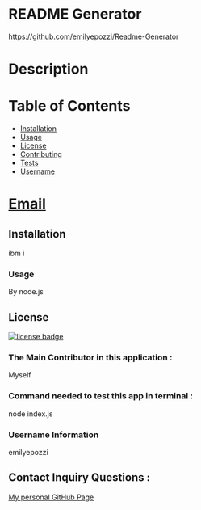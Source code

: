 
# README Generator
https://github.com/emilyepozzi/Readme-Generator

# Description


# Table of Contents
* [Installation](#installation)
* [Usage](#usage)
* [License](#license)
* [Contributing](#contributing)
* [Tests](#tests)
* [Username](#username)
# [Email](#email)

## Installation
ibm i 

### Usage
By node.js

## License
[![license badge](https://img.shields.io/badge/license-GPL-brightgreen)](https://opensource.org/licenses/gpl-license)

### The Main Contributor in this application :
Myself

### Command needed to test this app in terminal :
node index.js

### Username Information 
emilyepozzi

## Contact Inquiry Questions :
[My personal GitHub Page](https://github.com/emilyepozzi)

  